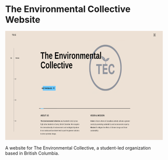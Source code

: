 # The Environmental Collective Website

<p align="center">
  <img width="700" height="350" src="https://github.com/AkiraY1/TEC_Website/blob/main/TECPage.png">
</p>

A website for The Environmental Collective, a student-led organization based in British Columbia.
